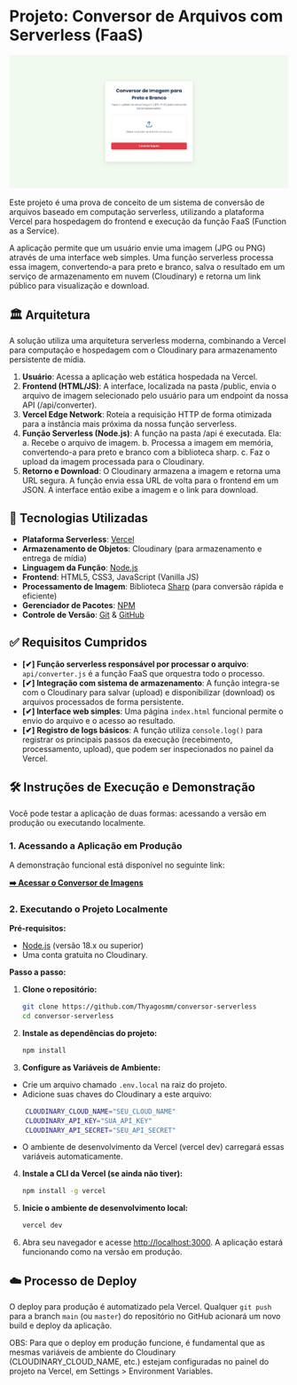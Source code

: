 # Projeto: Conversor de Arquivos com Serverless (FaaS)

![imagem do conversor](image.png)

Este projeto é uma prova de conceito de um sistema de conversão de arquivos baseado em computação serverless, utilizando a plataforma Vercel para hospedagem do frontend e execução da função FaaS (Function as a Service).

A aplicação permite que um usuário envie uma imagem (JPG ou PNG) através de uma interface web simples. Uma função serverless processa essa imagem, convertendo-a para preto e branco, salva o resultado em um serviço de armazenamento em nuvem (Cloudinary) e retorna um link público para visualização e download.

## 🏛️ Arquitetura

A solução utiliza uma arquitetura serverless moderna, combinando a Vercel para computação e hospedagem com o Cloudinary para armazenamento persistente de mídia.

1.  **Usuário**: Acessa a aplicação web estática hospedada na Vercel.
2.  **Frontend (HTML/JS)**: A interface, localizada na pasta /public, envia o arquivo de imagem selecionado pelo usuário para um endpoint da nossa API (/api/converter).
3.  **Vercel Edge Network**: Roteia a requisição HTTP de forma otimizada para a instância mais próxima da nossa função serverless.
4.  **Função Serverless (Node.js)**: A função na pasta /api é executada. Ela: a. Recebe o arquivo de imagem. b. Processa a imagem em memória, convertendo-a para preto e branco com a biblioteca sharp. c. Faz o upload da imagem processada para o Cloudinary.
5.  **Retorno e Download**: O Cloudinary armazena a imagem e retorna uma URL segura. A função envia essa URL de volta para o frontend em um JSON. A interface então exibe a imagem e o link para download.

## 🚀 Tecnologias Utilizadas

- **Plataforma Serverless**: [Vercel](https://vercel.com/)
- **Armazenamento de Objetos**: Cloudinary (para armazenamento e entrega de mídia)
- **Linguagem da Função**: [Node.js](https://nodejs.org/)
- **Frontend**: HTML5, CSS3, JavaScript (Vanilla JS)
- **Processamento de Imagem**: Biblioteca [Sharp](https://sharp.pixelplumbing.com/) (para conversão rápida e eficiente)
- **Gerenciador de Pacotes**: [NPM](https://www.npmjs.com/)
- **Controle de Versão**: [Git](https://git-scm.com/) & [GitHub](https://github.com/)

## ✅ Requisitos Cumpridos

- **[✔] Função serverless responsável por processar o arquivo**: `api/converter.js` é a função FaaS que orquestra todo o processo.
- **[✔] Integração com sistema de armazenamento**: A função integra-se com o Cloudinary para salvar (upload) e disponibilizar (download) os arquivos processados de forma persistente.
- **[✔] Interface web simples**: Uma página `index.html` funcional permite o envio do arquivo e o acesso ao resultado.
- **[✔] Registro de logs básicos**: A função utiliza `console.log()` para registrar os principais passos da execução (recebimento, processamento, upload), que podem ser inspecionados no painel da Vercel.

## 🛠️ Instruções de Execução e Demonstração

Você pode testar a aplicação de duas formas: acessando a versão em produção ou executando localmente.

### 1. Acessando a Aplicação em Produção

A demonstração funcional está disponível no seguinte link:

**[➡️ Acessar o Conversor de Imagens](https://conversor-serverless.vercel.app)**

### 2. Executando o Projeto Localmente

**Pré-requisitos:**

- [Node.js](https://nodejs.org/en) (versão 18.x ou superior)
- Uma conta gratuita no Cloudinary.

**Passo a passo:**

1.  **Clone o repositório:**

    ```bash
    git clone https://github.com/Thyagosmm/conversor-serverless
    cd conversor-serverless
    ```

2.  **Instale as dependências do projeto:**

    ```bash
    npm install
    ```
3.  **Configure as Variáveis de Ambiente:**

- Crie um arquivo chamado `.env.local` na raiz do projeto.
- Adicione suas chaves do Cloudinary a este arquivo:

```bash
    CLOUDINARY_CLOUD_NAME="SEU_CLOUD_NAME"
    CLOUDINARY_API_KEY="SUA_API_KEY"
    CLOUDINARY_API_SECRET="SEU_API_SECRET"
```
- O ambiente de desenvolvimento da Vercel (vercel dev) carregará essas variáveis automaticamente.

4.  **Instale a CLI da Vercel (se ainda não tiver):**

    ```bash
    npm install -g vercel
    ```

5.  **Inicie o ambiente de desenvolvimento local:**

    ```bash
    vercel dev
    ```

6.  Abra seu navegador e acesse [http://localhost:3000](http://localhost:3000). A aplicação estará funcionando como na versão em produção.

## ☁️ Processo de Deploy

O deploy para produção é automatizado pela Vercel. Qualquer `git push` para a branch `main` (ou `master`) do repositório no GitHub acionará um novo build e deploy da aplicação.

OBS: Para que o deploy em produção funcione, é fundamental que as mesmas variáveis de ambiente do Cloudinary (CLOUDINARY_CLOUD_NAME, etc.) estejam configuradas no painel do projeto na Vercel, em Settings > Environment Variables.